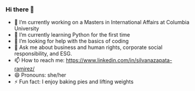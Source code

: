 ### Hi there 👋

- 🔭 I’m currently working on a Masters in International Affairs at Columbia University
- 🌱 I’m currently learning Python for the first time
- 🤔 I’m looking for help with the basics of coding
- 💬 Ask me about business and human rights, corporate social responsibility, and ESG. 
- 📫 How to reach me: https://www.linkedin.com/in/silvanazapata-ramirez/
- 😄 Pronouns: she/her
- ⚡ Fun fact: I enjoy baking pies and lifting weights
